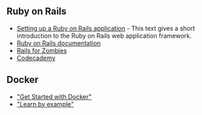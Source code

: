 
##  Ruby on Rails
* [Setting up a Ruby on Rails application](https://github.com/1dv032/syllabus/blob/master/resources/part_2/rubyonrails.md) -
This text gives a short introduction to the Ruby on Rails web application framework.
* [Ruby on Rails documentation](http://rubyonrails.org/)
* [Rails for Zombies](http://railsforzombies.org/)
* [Codecademy](https://www.codecademy.com/learn/learn-rails)

## Docker
* ["Get Started with Docker"](https://docs.docker.com/engine/getstarted/)
* ["Learn by example"](https://docs.docker.com/engine/tutorials/#/learn-by-example)
